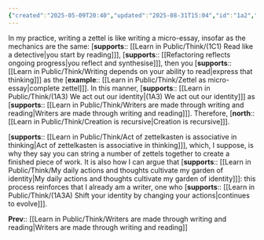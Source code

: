 ```yaml
---
{"created":"2025-05-09T20:40","updated":"2025-08-31T15:04","id":"1a2","dg-permalink":"1a2-zettel-micro-essay","dg-publish":true,"dg-path":"Think/Zettel creation is writing a micro-essay.md","permalink":"/1a2-zettel-micro-essay/","dgPassFrontmatter":true,"noteIcon":"1"}
---
```


In my practice, writing a zettel is like writing a micro-essay, insofar as the mechanics are the same: [**supports**:: [[Learn in Public/Think/(1C1) Read like a detective\|you start by reading]]], [**supports**:: [[Refactoring reflects ongoing progress\|you reflect and synthesise]]], then you [**supports**:: [[Learn in Public/Think/Writing depends on your ability to read\|express that thinking]]] as the [**example**:: [[Learn in Public/Think/Zettel as micro-essay\|complete zettel]]]. In this manner, [**supports**:: [[Learn in Public/Think/(1A3) We act out our identity\|(1A3) We act out our identity]]] as [**supports**:: [[Learn in Public/Think/Writers are made through writing and reading\|Writers are made through writing and reading]]]. Therefore, [**north**:: [[Learn in Public/Think/Creation is recursive\|Creation is recursive]]].

[**supports**:: [[Learn in Public/Think/Act of zettelkasten is associative in thinking\|Act of zettelkasten is associative in thinking]]], which, I suppose, is why they say you can string a number of zettels together to create a finished piece of work. It is also how I can argue that [**supports**:: [[Learn in Public/Think/My daily actions and thoughts cultivate my garden of identity\|My daily actions and thoughts cultivate my garden of identity]]]: this process reinforces that I already am a writer, one who [**supports**:: [[Learn in Public/Think/(1A3A) Shift your identity by changing your actions\|continues to evolve]]].

**Prev**:: [[Learn in Public/Think/Writers are made through writing and reading\|Writers are made through writing and reading]]

